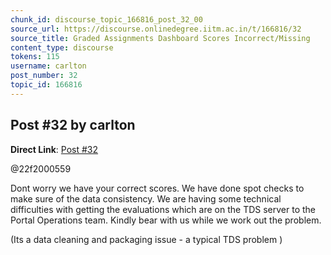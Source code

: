 ```yaml
---
chunk_id: discourse_topic_166816_post_32_00
source_url: https://discourse.onlinedegree.iitm.ac.in/t/166816/32
source_title: Graded Assignments Dashboard Scores Incorrect/Missing
content_type: discourse
tokens: 115
username: carlton
post_number: 32
topic_id: 166816
---
```


## Post #32 by carlton

**Direct Link**: [Post #32](https://discourse.onlinedegree.iitm.ac.in/t/166816/32)

@22f2000559

Dont worry we have your correct scores. We have done spot checks to make sure of the data consistency. We are having some technical difficulties with getting the evaluations which are on the TDS server to the Portal Operations team. Kindly bear with us while we work out the problem.

(Its a data cleaning and packaging issue - a typical TDS problem )
